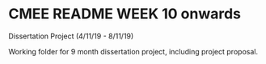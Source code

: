 # CMEE README WEEK 10 onwards

Dissertation Project (4/11/19 - 8/11/19)

Working folder for 9 month dissertation project, including project proposal.